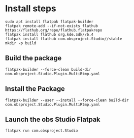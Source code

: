 # Install steps
```shell
sudo apt install flatpak flatpak-builder
flatpak remote-add --if-not-exists flathub https://flathub.org/repo/flathub.flatpakrepo
flatpak install flathub org.kde.Sdk//6.4
flatpak install flathub com.obsproject.Studio//stable
mkdir -p build
```
## Build the package
```shell
flatpak-builder --force-clean build-dir com.obsproject.Studio.Plugin.MultiRtmp.yaml
```

## Install the Package
```shell
flatpak-builder --user --install --force-clean build-dir com.obsproject.Studio.Plugin.MultiRtmp.yaml
```

## Launch the obs Studio Flatpak
```shell
flatpak run com.obsproject.Studio
```
